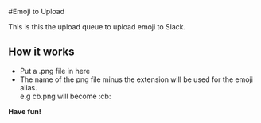 #Emoji to Upload

This is this the upload queue to upload emoji to Slack.

## How it works

- Put a .png file in here
- The name of the png file minus the extension will be used for the emoji alias.  
    e.g cb.png will become :cb:

**Have fun!**
